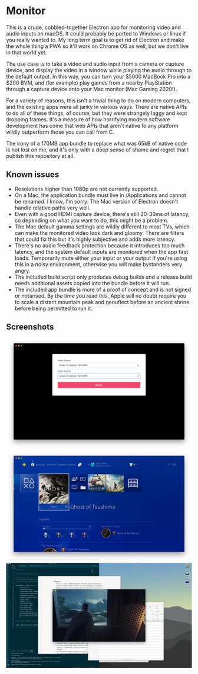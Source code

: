 # Monitor
 This is a crude, cobbled-together Electron app for monitoring video and audio inputs on macOS. It could probably be ported to Windows or linux if you really wanted to. My long term goal is to get rid of Electron and make the whole thing a PWA so it'll work on Chrome OS as well, but we don't live in that world yet.
 
 The use case is to take a video and audio input from a camera or capture device, and display the video in a window while playing the audio through to the default output. In this way, you can turn your $5000 MacBook Pro into a $200 BVM, and (for example) play games from a nearby PlayStation through a capture device onto your Mac monitor (Mac Gaming 2020!).
 
 For a variety of reasons, this isn't a trivial thing to do on modern computers, and the existing apps were all janky in various ways. There are native APIs to do all of these things, of course, but they were strangely laggy and kept dropping frames. It's a measure of how horrifying modern software development has come that web APIs that aren't native to any platform wildly outperform those you can call from C.
 
 The irony of a 170MB app bundle to replace what was 65kB of native code is not lost on me, and it's only with a deep sense of shame and regret that I publish this repository at all.

## Known issues
* Resolutions higher than 1080p are not currently supported.
* On a Mac, the application bundle must live in /Applications and cannot be renamed. I know, I'm sorry. The Mac version of Electron doesn't handle relative paths very well.
* Even with a good HDMI capture device, there's still 20-30ms of latency, so depending on what you want to do, this might be a problem.
* The Mac default gamma settings are wildly different to most TVs, which can make the monitored video look dark and gloomy. There are filters that could fix this but it's highly subjective and adds more latency.
* There's no audio feedback protection because it introduces too much latency, and the system default inputs are monitored when the app first loads. Temporarily mute either your input or your output if you're using this in a noisy environment, otherwise you will make bystanders very angry.
* The included build script only produces debug builds and a release build needs additional assets copied into the bundle before it will run.
* The included app bundle is more of a proof of concept and is not signed or notarised. By the time you read this, Apple will no doubt require you to scale a distant mountain peak and genuflect before an ancient shrine before being permitted to run it.

## Screenshots
<img src="screenshots/screenshot-1.png">
<img src="screenshots/screenshot-2.png">
<img src="screenshots/screenshot-3.png">
